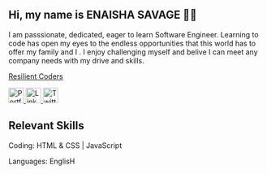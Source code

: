 ## Hi, my name is ENAISHA SAVAGE 👋🏾


I am passsionate, dedicated, eager to learn Software Engineer. Learning to code has open my eyes to the endless opportunities that this world has to offer my family and I . I enjoy challenging myself and belive I can meet any company needs with my drive and skills.

 <a href="https://resilientcoders.org">Resilient Coders</a>
<p></p>

<p></p>
<!-- See more on <a href="https://eswebpage.netlify.app">my portolio</a>! -->
  <p></p>
  <p align="left">
	<a target="_blank" href="https://eswebpage.netlify.app">
	  <img src="https://raw.githubusercontent.com/cafloyd/cafloyd/master/images/branded-link.png" width="30px;" alt="Portfolio Site" />
	</a>
	<a target="_blank" href="https://www.linkedin.com/in/enaisha-savage-34830451/">
	  <img src="https://raw.githubusercontent.com/cafloyd/cafloyd/master/images/branded-linkedin.png" width="30px;" alt="LinkedIn" />
	</a>
	<a target="_blank" href="https://twitter.com/EnaishaS">
	  <img src="https://raw.githubusercontent.com/cafloyd/cafloyd/master/images/branded-twitter.png" width="30px;" alt="Twitter" />
	</a>
  </p>  

## Relevant Skills 
Coding: HTML & CSS | JavaScript 


Languages: EnglisH

